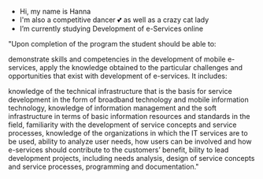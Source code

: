 - Hi, my name is Hanna
- I'm also a competitive dancer 💕 as well as a crazy cat lady
- I’m currently studying Development of e-Services online

"Upon completion of the program the student should be able to:

demonstrate skills and competencies in the development of mobile e-services,
apply the knowledge obtained to the particular challenges and opportunities that exist with development of e-services.
It includes:

knowledge of the technical infrastructure that is the basis for service development in the form of broadband technology and mobile information technology,
knowledge of information management and the soft infrastructure in terms of basic information resources and standards in the field,
familiarity with the development of service concepts and service processes,
knowledge of the organizations in which the IT services are to be used,
ability to analyze user needs, how users can be involved and how e-services should contribute to the customers’ benefit,
bility to lead development projects, including needs analysis, design of service concepts and service processes, programming and documentation."



<!---
H5nnis/H5nnis is a ✨ special ✨ repository because its `README.md` (this file) appears on your GitHub profile.
You can click the Preview link to take a look at your changes.
--->

